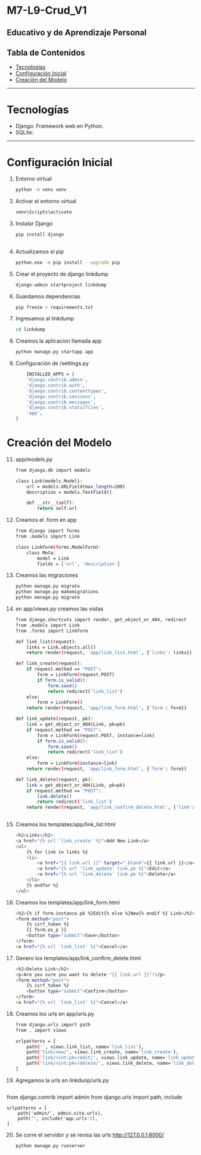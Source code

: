 # M7-L9-Crud_V1
Educativo y de Aprendizaje Personal
---
## Tabla de Contenidos
- [Tecnologías](#Tecnologías)
- [Configuración Inicial](#configuración-Inicial)
- [Creación del Modelo](#creación-del-modelo)
---
# Tecnologías
- Django: Framework web en Python.
- SQLite:
--- 
# Configuración Inicial 
1. Entorno virtual 
    ```bash 
    python -m venv venv

2. Activar el entorno virtual
    ```bash 
    venv\Scripts\activate

3. Instalar Django
    ```bash 
    pip install django 
        
4. Actualizamos el pip 
    ```bash
    python.exe -m pip install --upgrade pip

5. Crear el proyecto de django  linkdump
    ```bash 
    django-admin startproject linkdump

6. Guardamos dependencias
    ```bash
    pip freeze > requirements.txt

7. Ingresamos al linkdump
    ```bash 
    cd linkdump

9. Creamos la aplicacion llamada app
    ```bash     
    python manage.py startapp app


10. Configuración de /settings.py 
    ```bash 
        INSTALLED_APPS = [
        'django.contrib.admin',
        'django.contrib.auth',
        'django.contrib.contenttypes',
        'django.contrib.sessions',
        'django.contrib.messages',
        'django.contrib.staticfiles',
        'app',
    ]

# Creación del Modelo 

11. app/models.py
    ```bash
    from django.db import models

    class Link(models.Model):
        url = models.URLField(max_length=200)
        description = models.TextField()

        def __str__(self):
            return self.url

12. Creamos el .form en app
    ```bash
    from django import forms
    from .models import Link

    class LinkForm(forms.ModelForm):
        class Meta:
            model = Link
            fields = ['url', 'description']

13. Creamos las migraciones
    ```bash
    python manage.py migrate
    python manage.py makemigrations
    python manage.py migrate

14. en app/views.py creamos las vistas
    ```bash
    from django.shortcuts import render, get_object_or_404, redirect
    from .models import Link
    from .forms import LinkForm

    def link_list(request):
        links = Link.objects.all()
        return render(request, 'app/link_list.html', {'links': links})

    def link_create(request):
        if request.method == "POST":
            form = LinkForm(request.POST)
            if form.is_valid():
                form.save()
                return redirect('link_list')
        else:
            form = LinkForm()
        return render(request, 'app/link_form.html', {'form': form})

    def link_update(request, pk):
        link = get_object_or_404(Link, pk=pk)
        if request.method == "POST":
            form = LinkForm(request.POST, instance=link)
            if form.is_valid():
                form.save()
                return redirect('link_list')
        else:
            form = LinkForm(instance=link)
        return render(request, 'app/link_form.html', {'form': form})

    def link_delete(request, pk):
        link = get_object_or_404(Link, pk=pk)
        if request.method == "POST":
            link.delete()
            return redirect('link_list')
        return render(request, 'app/link_confirm_delete.html', {'link': link})
        
15. Creamos los templates/app/link_list.html
    ```bash
    <h2>Links</h2>
    <a href="{% url 'link_create' %}">Add New Link</a>
    <ul>
        {% for link in links %}
        <li>
            <a href="{{ link.url }}" target="_blank">{{ link.url }}</a> - {{ link.description }}
            <a href="{% url 'link_update' link.pk %}">Edit</a>
            <a href="{% url 'link_delete' link.pk %}">Delete</a>
        </li>
        {% endfor %}
    </ul>
16. Creamos los templates/app/link_form.html
    ```bash
    <h2>{% if form.instance.pk %}Edit{% else %}New{% endif %} Link</h2>
    <form method="post">
        {% csrf_token %}
        {{ form.as_p }}
        <button type="submit">Save</button>
    </form>
    <a href="{% url 'link_list' %}">Cancel</a>

17. Genero los templates/app/link_confirm_delete.html
    ```bash
    <h2>Delete Link</h2>
    <p>Are you sure you want to delete "{{ link.url }}"?</p>
    <form method="post">
        {% csrf_token %}
        <button type="submit">Confirm</button>
    </form>
    <a href="{% url 'link_list' %}">Cancel</a>

18. Creamos los urls en app/urls.py
    ```bash
    from django.urls import path
    from . import views

    urlpatterns = [
        path('', views.link_list, name='link_list'),
        path('link/new/', views.link_create, name='link_create'),
        path('link/<int:pk>/edit/', views.link_update, name='link_update'),
        path('link/<int:pk>/delete/', views.link_delete, name='link_delete'),
    ]

19. Agregamos la urls en linkdunp/urls.py
    ```bash
   from django.contrib import admin
    from django.urls import path, include

    urlpatterns = [
        path('admin/', admin.site.urls),
        path('', include('app.urls')),
    ]
20. Se corre el servidor y se revisa las urls http://127.0.0.1:8000/
    ```bash
    python manage.py runserver